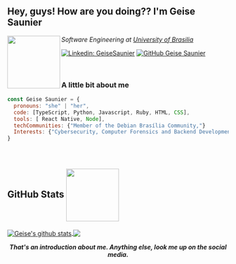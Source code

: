 <h2>Hey, guys! How are you doing?? I'm Geise Saunier</h2>

<img align="left" src="https://media.giphy.com/media/dWmL1DJHoTCuwd7hXy/giphy.gif" width="120">
<p><em>Software Engineering at <a href="http://www.unb.br">University of Brasilia</a></em></p>

[![Linkedin: GeiseSaunier](https://img.shields.io/badge/-GeiseSaunier-blue?style=flat-square&logo=Linkedin&logoColor=white&link=https://www.linkedin.com/in/GeiseSaunier/)](https://www.linkedin.com/in/GeiseSaunier/)
[![GitHub Geise Saunier](https://img.shields.io/github/followers/GeiseSaunier?label=follow&style=social)](https://github.com/GeiseSaunier)

<br/>

### A little bit about me

```javascript
const Geise Saunier = {
  pronouns: "she" | "her",
  code: [TypeScript, Python, Javascript, Ruby, HTML, CSS],
  tools: [ React Native, Node],
  techCommunities: {"Member of the Debian Brasília Community,"}
  Interests: {"Cybersecurity, Computer Forensics and Backend Development,"}
}
```
<br/>

<h2>GitHub Stats  
<img align="center" src="https://media.giphy.com/media/dt0VaZ4qZuaEuPesDZ/giphy.gif" width="120"></h2>

<a href="https://github.com/GeiseSaunier/github-readme-stats">
  <img align="center" src="https://github-readme-stats.anuraghazra1.vercel.app/api?username=GeiseSaunier&show_icons=true&include_all_commits=true&theme=radical" alt="Geise's github stats" />
</a>
<a href="https://github.com/GeiseSaunier/github-readme-stats">
  <!-- Change the `github-readme-stats.anuraghazra1.vercel.app` to `github-readme-stats.vercel.app`  -->
  <img align="center" src="https://github-readme-stats.vercel.app/api/top-langs/?username=GeiseSaunier&layout=compact&theme=radical" />
</a>


<br/>

<p align="center"><b><em> That's an introduction about me. Anything else, look me up on the social media.</em></b></p>
